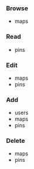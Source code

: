 


### Browse
- maps

### Read
- pins

### Edit
- maps
- pins


### Add
- users
- maps
- pins

### Delete
- maps
- pins
